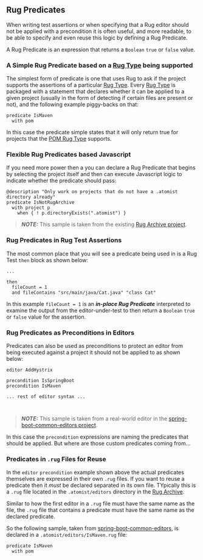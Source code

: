 ## Rug Predicates

When writing test assertions or when specifying that a Rug editor should not be applied with a precondition it is often useful, and more readable, to be able to specify and even reuse this logic by defining a Rug Predicate.

A Rug Predicate is an expression that returns a `Boolean` `true` or `false` value.

### A Simple Rug Predicate based on a [Rug Type](rug-core-types.md) being supported

The simplest form of predicate is one that uses Rug to ask if the project supports the assertions of a particular [Rug Type](rug-core-types.md). Every [Rug Type](rug-core-types.md) is packaged with a statement that declares whether it can be applied to a given project (usually in the form of detecting if certain files are present or not), and the following example piggy-backs on that:

```
predicate IsMaven
  with pom
```

In this case the predicate simple states that it will only return true for projects that the [POM Rug Type](rug-core-types-pom.md) supports.

### Flexible Rug Predicates based Javascript

If you need more power then a you can declare a Rug Predicate that begins by selecting the project itself and then can execute Javascript logic to indicate whether the predicate should pass:

```
@description "Only work on projects that do not have a .atomist directory already"
predicate IsNotRugArchive
  with project p
    when { ! p.directoryExists(".atomist") }
```

> ***NOTE:*** This sample is taken from the existing [Rug Archive project](https://github.com/atomist-project-templates/rug-archive).

### Rug Predicates in Rug Test Assertions

The most common place that you will see a predicate being used in is a Rug Test `then` block as shown below:

```
...

then
  fileCount = 1
  and fileContains "src/main/java/Cat.java" "class Cat"
```

 In this example `fileCount = 1` is an ***in-place Rug Predicate*** interpreted to examine the output from the editor-under-test to then return a `Boolean` `true` or `false` value for the assertion.

 <!-- Include predicates as they are used in Reviewer syntax -->

### Rug Predicates as Preconditions in Editors

Predicates can also be used as preconditions to protect an editor from being executed against a project it should not be applied to as shown below:

```
editor AddHystrix

precondition IsSpringBoot
precondition IsMaven

... rest of editor syntax ...



```

> ***NOTE:*** This sample is taken from a real-world editor in the [spring-boot-common-editors project](https://github.com/atomist-project-templates/spring-boot-common-editors).

In this case the `precondition` expressions are naming the predicates that should be applied. But where are those custom predicates coming from...


### Predicates in `.rug` Files for Reuse

In the `editor` `precondition` example shown above the actual predicates themselves are expressed in their own `.rug` files. If you want to reuse a predicate then it *must* be declared separated in its own file. TYpically this is a `.rug` file located in the `.atomist/editors` directory in the [Rug Archive](rug-archive.md).

Similar to how the first editor in a `.rug` file must have the same name as the file, the `.rug` file that contains a predicate must have the same name as the declared predicate.

So the following sample, taken from [spring-boot-common-editors](https://github.com/atomist-project-templates/spring-boot-common-editors/blob/master/.atomist/editors/IsMaven.rug), is declared in a `.atomist/editors/IsMaven.rug` file:

```
predicate IsMaven
  with pom
```
